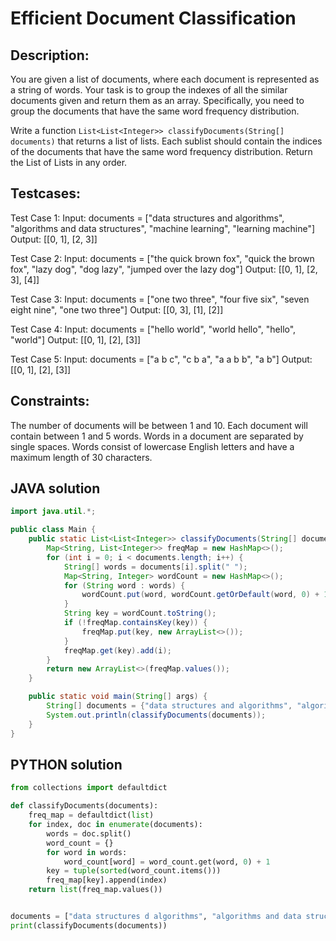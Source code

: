 # Efficient Document Classification
## Description:
You are given a list of documents, where each document is represented as a string of words. 
Your task is to group the indexes of all the similar documents given and return them as an array. 
Specifically, you need to group the documents that have the same word frequency distribution.

Write a function `List<List<Integer>> classifyDocuments(String[] documents)` that returns a list of lists. 
Each sublist should contain the indices of the documents that have the same word frequency distribution.
Return the List of Lists in any order.

## Testcases:
Test Case 1:
Input: documents = ["data structures and algorithms", "algorithms and data structures", "machine learning", "learning machine"]
Output: [[0, 1], [2, 3]]

Test Case 2:
Input: documents = ["the quick brown fox", "quick the brown fox", "lazy dog", "dog lazy", "jumped over the lazy dog"]
Output: [[0, 1], [2, 3], [4]]

Test Case 3:
Input: documents = ["one two three", "four five six", "seven eight nine", "one two three"]
Output: [[0, 3], [1], [2]]

Test Case 4:
Input: documents = ["hello world", "world hello", "hello", "world"]
Output: [[0, 1], [2], [3]]

Test Case 5:
Input: documents = ["a b c", "c b a", "a a b b", "a b"]
Output: [[0, 1], [2], [3]]

## Constraints:
The number of documents will be between 1 and 10.
Each document will contain between 1 and 5 words.
Words in a document are separated by single spaces.
Words consist of lowercase English letters and have a maximum length of 30 characters.


## JAVA solution
```java
import java.util.*;

public class Main {
    public static List<List<Integer>> classifyDocuments(String[] documents) {
        Map<String, List<Integer>> freqMap = new HashMap<>();
        for (int i = 0; i < documents.length; i++) {
            String[] words = documents[i].split(" ");
            Map<String, Integer> wordCount = new HashMap<>();
            for (String word : words) {
                wordCount.put(word, wordCount.getOrDefault(word, 0) + 1);
            }
            String key = wordCount.toString();
            if (!freqMap.containsKey(key)) {
                freqMap.put(key, new ArrayList<>());
            }
            freqMap.get(key).add(i);
        }
        return new ArrayList<>(freqMap.values());
    }

    public static void main(String[] args) {
        String[] documents = {"data structures and algorithms", "algorithms and data structures", "machine learning", "learning machine"};
        System.out.println(classifyDocuments(documents));  
    }
}

```

## PYTHON solution

```python
from collections import defaultdict

def classifyDocuments(documents):
    freq_map = defaultdict(list)
    for index, doc in enumerate(documents):
        words = doc.split()
        word_count = {}
        for word in words:
            word_count[word] = word_count.get(word, 0) + 1
        key = tuple(sorted(word_count.items()))
        freq_map[key].append(index)
    return list(freq_map.values())


documents = ["data structures d algorithms", "algorithms and data structures", "machine learning", "learning machine"]
print(classifyDocuments(documents))  

```



